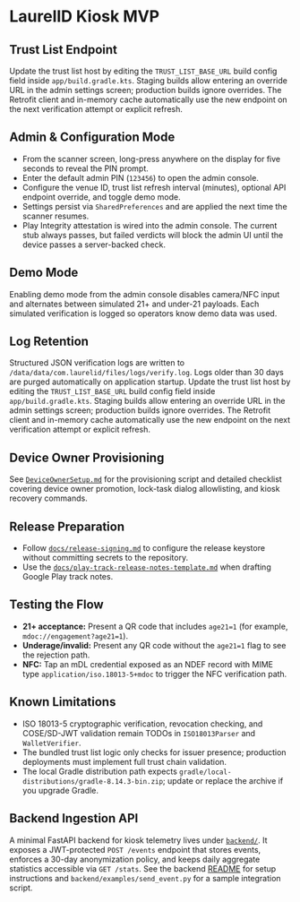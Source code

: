# LaurelID Kiosk MVP

## Trust List Endpoint
Update the trust list host by editing the `TRUST_LIST_BASE_URL` build config field inside `app/build.gradle.kts`. Staging builds allow entering an override URL in the admin settings screen; production builds ignore overrides. The Retrofit client and in-memory cache automatically use the new endpoint on the next verification attempt or explicit refresh.

## Admin & Configuration Mode
- From the scanner screen, long-press anywhere on the display for five seconds to reveal the PIN prompt.
- Enter the default admin PIN (`123456`) to open the admin console.
- Configure the venue ID, trust list refresh interval (minutes), optional API endpoint override, and toggle demo mode.
- Settings persist via `SharedPreferences` and are applied the next time the scanner resumes.
- Play Integrity attestation is wired into the admin console. The current stub always passes, but failed verdicts will block the
  admin UI until the device passes a server-backed check.

## Demo Mode
Enabling demo mode from the admin console disables camera/NFC input and alternates between simulated 21+ and under-21 payloads. Each simulated verification is logged so operators know demo data was used.

## Log Retention
Structured JSON verification logs are written to `/data/data/com.laurelid/files/logs/verify.log`. Logs older than 30 days are purged automatically on application startup.
Update the trust list host by editing the `TRUST_LIST_BASE_URL` build config field inside `app/build.gradle.kts`. Staging builds allow entering an override URL in the admin settings screen; production builds ignore overrides. The Retrofit client and in-memory cache automatically use the new endpoint on the next verification attempt or explicit refresh.

## Device Owner Provisioning
See [`DeviceOwnerSetup.md`](DeviceOwnerSetup.md) for the provisioning script and detailed checklist covering device owner promotion, lock-task dialog allowlisting, and kiosk recovery commands.

## Release Preparation
- Follow [`docs/release-signing.md`](docs/release-signing.md) to configure the release keystore without committing secrets to the repository.
- Use the [`docs/play-track-release-notes-template.md`](docs/play-track-release-notes-template.md) when drafting Google Play track notes.

## Testing the Flow
- **21+ acceptance:** Present a QR code that includes `age21=1` (for example, `mdoc://engagement?age21=1`).
- **Underage/invalid:** Present any QR code without the `age21=1` flag to see the rejection path.
- **NFC:** Tap an mDL credential exposed as an NDEF record with MIME type `application/iso.18013-5+mdoc` to trigger the NFC verification path.

## Known Limitations
- ISO 18013-5 cryptographic verification, revocation checking, and COSE/SD-JWT validation remain TODOs in `ISO18013Parser` and `WalletVerifier`.
- The bundled trust list logic only checks for issuer presence; production deployments must implement full trust chain validation.
- The local Gradle distribution path expects `gradle/local-distributions/gradle-8.14.3-bin.zip`; update or replace the archive if you upgrade Gradle.

## Backend Ingestion API
A minimal FastAPI backend for kiosk telemetry lives under [`backend/`](backend/). It exposes a
JWT-protected `POST /events` endpoint that stores events, enforces a 30-day anonymization
policy, and keeps daily aggregate statistics accessible via `GET /stats`. See the backend
[README](backend/README.md) for setup instructions and `backend/examples/send_event.py` for a
sample integration script.
